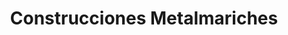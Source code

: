 ---
title: "Construcciones Metalmariches"
url: /caracas/construcciones-metalmariches/
shop: Baustoffe
---